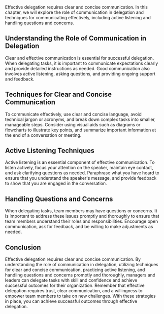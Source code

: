 
Effective delegation requires clear and concise communication. In this chapter, we will explore the role of communication in delegation and techniques for communicating effectively, including active listening and handling questions and concerns.

Understanding the Role of Communication in Delegation
-----------------------------------------------------

Clear and effective communication is essential for successful delegation. When delegating tasks, it is important to communicate expectations clearly and provide detailed instructions as needed. Good communication also involves active listening, asking questions, and providing ongoing support and feedback.

Techniques for Clear and Concise Communication
----------------------------------------------

To communicate effectively, use clear and concise language, avoid technical jargon or acronyms, and break down complex tasks into smaller, manageable steps. Consider using visual aids such as diagrams or flowcharts to illustrate key points, and summarize important information at the end of a conversation or meeting.

Active Listening Techniques
---------------------------

Active listening is an essential component of effective communication. To listen actively, focus your attention on the speaker, maintain eye contact, and ask clarifying questions as needed. Paraphrase what you have heard to ensure that you understand the speaker's message, and provide feedback to show that you are engaged in the conversation.

Handling Questions and Concerns
-------------------------------

When delegating tasks, team members may have questions or concerns. It is important to address these issues promptly and thoroughly to ensure that team members understand their roles and responsibilities. Encourage open communication, ask for feedback, and be willing to make adjustments as needed.

Conclusion
----------

Effective delegation requires clear and concise communication. By understanding the role of communication in delegation, utilizing techniques for clear and concise communication, practicing active listening, and handling questions and concerns promptly and thoroughly, managers and leaders can delegate tasks with skill and confidence and achieve successful outcomes for their organization. Remember that effective delegation requires trust, clear communication, and a willingness to empower team members to take on new challenges. With these strategies in place, you can achieve successful outcomes through effective delegation.
